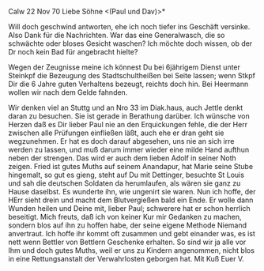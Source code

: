  Calw 22 Nov 70
Liebe Söhne <(Paul und Dav)>*

Will doch geschwind antworten, ehe ich noch tiefer ins Geschäft versinke. Also Dank für die Nachrichten. War das eine Generalwasch, die so schwächte oder bloses Gesicht waschen? Ich möchte doch wissen, ob der Dr noch kein Bad für angebracht hielte?

Wegen der Zeugnisse meine ich könnest Du bei 6jährigem Dienst unter Steinkpf die Bezeugung des Stadtschultheißen bei Seite lassen; wenn Stkpf Dir die 6 Jahre guten Verhaltens bezeugt, reichts doch hin. Bei Heermann wollen wir nach dem Gelde fahnden.

Wir denken viel an Stuttg und an Nro 33 im Diak.haus, auch Jettle denkt daran zu besuchen. Sie ist gerade in Berathung darüber. Ich wünsche von Herzen daß es Dir lieber Paul nie an den Erquickungen fehle, die der Herr zwischen alle Prüfungen einfließen läßt, auch ehe er dran geht sie wegzunehmen. Er hat es doch darauf abgesehen, uns nie an sich irre werden zu lassen, und muß darum immer wieder eine milde Hand aufthun neben der strengen. Das wird er auch dem lieben Adolf in seiner Noth zeigen. Fried ist gutes Muths auf seinem Anandapur, hat Marie seine Stube hingemalt, so gut es gieng, steht auf Du mit Dettinger, besuchte St Louis und sah die deutschen Soldaten da herumlaufen, als wären sie ganz zu Hause daselbst. Es wunderte ihn, wie ungenirt sie waren. Nun ich hoffe, der HErr sieht drein und macht dem Blutvergießen bald ein Ende. Er wolle dann Wunden heilen und Deine mit, lieber Paul; schwerere hat er schon herrlich beseitigt. Mich freuts, daß ich von keiner Kur mir Gedanken zu machen, sondern blos auf ihn zu hoffen habe, der seine eigene Methode Niemand anvertraut. Ich hoffe ihr kommt oft zusammen und gebt einander was, es ist nett wenn Bettler von Bettlern Geschenke erhalten. So sind wir ja alle vor Ihm und doch gutes Muths, weil er uns zu Kindern angenommen, nicht blos in eine Rettungsanstalt der Verwahrlosten geborgen hat. Mit Kuß
 Euer V.
